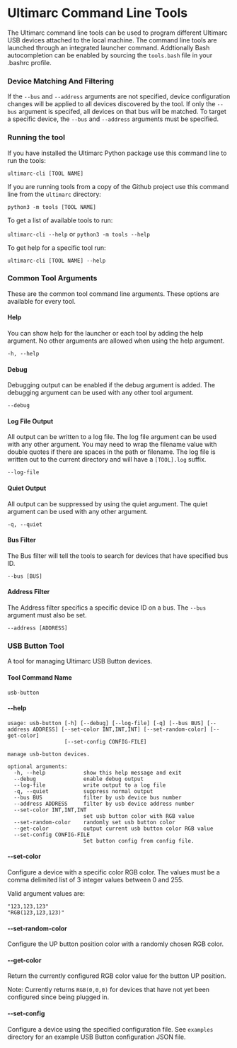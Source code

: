# Ultimarc Command Line Tools

The Ultimarc command line tools can be used to program different Ultimarc USB devices attached 
to the local machine. The command line tools are launched through an integrated launcher command.
Addtionally Bash autocompletion can be enabled by sourcing the `tools.bash` file in your .bashrc profile.

### Device Matching And Filtering
If the `--bus` and `--address` arguments are not specified, device configuration changes will be applied 
to all devices discovered by the tool.  If only the `--bus` argument is specifed, all devices on that 
bus will be matched.  To target a specific device, the `--bus` and `--address` arguments must be specified.

### Running the tool

If you have installed the Ultimarc Python package use this command line to run the tools:

```ultimarc-cli [TOOL NAME]```

If you are running tools from a copy of the Github project use this command line from the `ultimarc` 
directory:

```python3 -m tools [TOOL NAME] ```

To get a list of available tools to run:

```ultimarc-cli --help``` or ```python3 -m tools --help```

To get help for a specific tool run:

```ultimarc-cli [TOOL NAME] --help```

### Common Tool Arguments

These are the common tool command line arguments.  These options are available for every tool.

#### Help

You can show help for the launcher or each tool by adding the help argument.  No other arguments 
are allowed when using the help argument.

```-h, --help```

#### Debug

Debugging output can be enabled if the debug argument is added.  The debugging argument can be 
used with any other tool argument.

```--debug```

#### Log File Output

All output can be written to a log file.  The log file argument can be used with any other argument.
You may need to wrap the filename value with double quotes if there are spaces in the path or filename.
The log file is written out to the current directory and will have a `[TOOL].log` suffix.

```--log-file```

#### Quiet Output

All output can be suppressed by using the quiet argument. The quiet argument can be used with any other 
argument.  

```-q, --quiet```

#### Bus Filter

The Bus filter will tell the tools to search for devices that have specified bus ID.

```--bus [BUS]```

#### Address Filter

The Address filter specifics a specific device ID on a bus. The `--bus` argument must also be set.

```--address [ADDRESS]```


### USB Button Tool

A tool for managing Ultimarc USB Button devices.

#### Tool Command Name

```usb-button```

#### --help

```
usage: usb-button [-h] [--debug] [--log-file] [-q] [--bus BUS] [--address ADDRESS] [--set-color INT,INT,INT] [--set-random-color] [--get-color]
                  [--set-config CONFIG-FILE]

manage usb-button devices.

optional arguments:
  -h, --help            show this help message and exit
  --debug               enable debug output
  --log-file            write output to a log file
  -q, --quiet           suppress normal output
  --bus BUS             filter by usb device bus number
  --address ADDRESS     filter by usb device address number
  --set-color INT,INT,INT
                        set usb button color with RGB value
  --set-random-color    randomly set usb button color
  --get-color           output current usb button color RGB value
  --set-config CONFIG-FILE
                        Set button config from config file.
```

#### --set-color

Configure a device with a specific color RGB color.  The values must be a comma delimited list 
of 3 integer values between 0 and 255.

Valid argument values are:
```
"123,123,123"
"RGB(123,123,123)"
```

#### --set-random-color

Configure the UP button position color with a randomly chosen RGB color.

#### --get-color

Return the currently configured RGB color value for the button UP position.  

Note: Currently returns `RGB(0,0,0)` for devices that have not yet been configured since being 
plugged in.

#### --set-config

Configure a device using the specified configuration file.  See `examples` directory for an 
example USB Button configuration JSON file.
